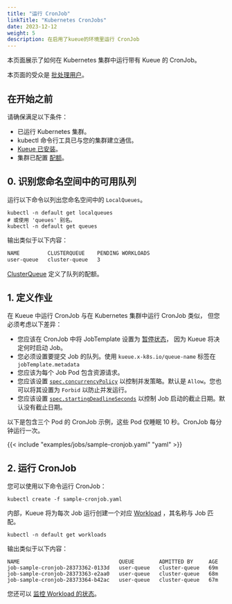 ```yaml
---
title: "运行 CronJob"
linkTitle: "Kubernetes CronJobs"
date: 2023-12-12
weight: 5
description: 在启用了kueue的环境里运行 CronJob
---
```


本页面展示了如何在 Kubernetes 集群中运行带有 Kueue 的 CronJob。

本页面的受众是 [批处理用户](/docs/tasks#batch-user)。

## 在开始之前

请确保满足以下条件：

- 已运行 Kubernetes 集群。
- kubectl 命令行工具已与您的集群建立通信。
- [Kueue 已安装](/docs/installation)。
- 集群已配置 [配额](/docs/tasks/administer_cluster_quotas)。

## 0. 识别您命名空间中的可用队列

运行以下命令以列出您命名空间中的 `LocalQueues`。

```shell
kubectl -n default get localqueues
# 或使用 'queues' 别名。
kubectl -n default get queues
```

输出类似于以下内容：

```bash
NAME         CLUSTERQUEUE    PENDING WORKLOADS
user-queue   cluster-queue   3
```

[ClusterQueue](/docs/concepts/cluster_queue) 定义了队列的配额。

## 1. 定义作业

在 Kueue 中运行 CronJob 与在 Kubernetes 集群中运行 CronJob 类似，
但您必须考虑以下差异：

- 您应该在 CronJob 中将 JobTemplate 设置为 [暂停状态](https://kubernetes.io/docs/concepts/workloads/controllers/job/#suspending-a-job)，
  因为 Kueue 将决定何时启动 Job。
- 您必须设置要提交 Job 的队列。使用
 `kueue.x-k8s.io/queue-name` 标签在 `jobTemplate.metadata`
- 您应该为每个 Job Pod 包含资源请求。
- 您应该设置 [`spec.concurrencyPolicy`](https://kubernetes.io/docs/concepts/workloads/controllers/cron-jobs/#concurrency-policy) 以控制并发策略。默认是 `Allow`。您也可以将其设置为 `Forbid` 以防止并发运行。
- 您应该设置 [`spec.startingDeadlineSeconds`](https://kubernetes.io/docs/concepts/workloads/controllers/cron-jobs/#starting-deadline) 以控制 Job 启动的截止日期。默认没有截止日期。

以下是包含三个 Pod 的 CronJob 示例，这些 Pod 仅睡眠 10 秒。CronJob 每分钟运行一次。

{{< include "examples/jobs/sample-cronjob.yaml" "yaml" >}}

## 2. 运行 CronJob

您可以使用以下命令运行 CronJob：

```shell
kubectl create -f sample-cronjob.yaml
```

内部，Kueue 将为每次 Job 运行创建一个对应 [Workload](/docs/concepts/workload)
，其名称与 Job 匹配。

```shell
kubectl -n default get workloads
```

输出类似于以下内容：

```shell
NAME                                QUEUE        ADMITTED BY     AGE
job-sample-cronjob-28373362-0133d   user-queue   cluster-queue   69m
job-sample-cronjob-28373363-e2aa0   user-queue   cluster-queue   68m
job-sample-cronjob-28373364-b42ac   user-queue   cluster-queue   67m
```

您还可以 [监控 Workload 的状态](/docs/tasks/run_jobs#3-optional-monitor-the-status-of-the-workload)。
